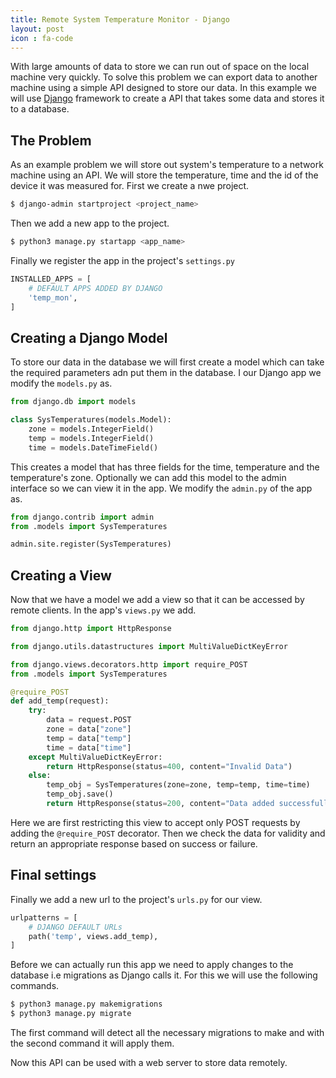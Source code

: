 ```yaml
---
title: Remote System Temperature Monitor - Django
layout: post
icon : fa-code 
---
```


With large amounts of data to store we can run out of space on the local machine very quickly. To solve this problem we can export data to another machine using a simple API designed to store our data. In this example we will use [Django](https://www.djangoproject.com/) framework to create a API that takes some data and stores it to a database.

## The Problem  

As an example problem we will store out system's temperature to a network machine using an API. We will store the temperature, time and the id of the device it was measured for.  First we create a nwe project.

```bash
$ django-admin startproject <project_name>
```

Then we add a new app to the project.

```bash
$ python3 manage.py startapp <app_name>
```

Finally we register the app in the project's `settings.py`

```python
INSTALLED_APPS = [
    # DEFAULT APPS ADDED BY DJANGO
    'temp_mon',
]
```

## Creating a Django Model  

To store our data in the database we will first create a model which can take the required parameters adn put them in the database. I our Django app we modify the `models.py` as.

```python
from django.db import models

class SysTemperatures(models.Model):
    zone = models.IntegerField()
    temp = models.IntegerField()
    time = models.DateTimeField()
```

This creates a model that has three fields for the time, temperature and the temperature's zone. Optionally we can add this model to the admin interface so we can view it in the app. We modify the `admin.py` of the app as.

```python
from django.contrib import admin
from .models import SysTemperatures

admin.site.register(SysTemperatures)
```

## Creating a View  

Now that we have a model we add a view so that it can be accessed by remote clients. In the app's `views.py` we add.

```python
from django.http import HttpResponse

from django.utils.datastructures import MultiValueDictKeyError

from django.views.decorators.http import require_POST
from .models import SysTemperatures

@require_POST
def add_temp(request):
    try:
        data = request.POST
        zone = data["zone"]
        temp = data["temp"]
        time = data["time"]
    except MultiValueDictKeyError:
        return HttpResponse(status=400, content="Invalid Data")
    else:
        temp_obj = SysTemperatures(zone=zone, temp=temp, time=time)
        temp_obj.save()
        return HttpResponse(status=200, content="Data added successfully!")
```

Here we are first restricting this view to accept only POST requests by adding the `@require_POST` decorator. Then we check the data for validity and return an appropriate response based on success or failure.

## Final settings  

Finally we add a new url to the project's `urls.py` for our view.

```python
urlpatterns = [
    # DJANGO DEFAULT URLs
    path('temp', views.add_temp),
]
```

Before we can actually run this app we need to apply changes to the database i.e migrations as Django calls it. For this we will use the following commands.

```bash
$ python3 manage.py makemigrations
$ python3 manage.py migrate
```

The first command will detect all the necessary migrations to make and with the second command it will apply them.

Now this API can be used with a web server to store data remotely.
